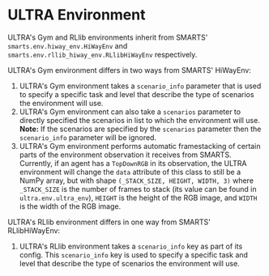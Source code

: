 # ULTRA Environment

ULTRA's Gym and RLlib environments inherit from SMARTS' `smarts.env.hiway_env.HiWayEnv`
and `smarts.env.rllib_hiway_env.RLlibHiWayEnv` respectively.

ULTRA's Gym environment differs in two ways from SMARTS' HiWayEnv:
1. ULTRA's Gym environment takes a `scenario_info` parameter that is used to specify a
specific task and level that describe the type of scenarios the environment will use.
2. ULTRA's Gym environment can also take a `scenarios` parameter to directly specified
the scenarios in list to which the environment will use. **Note:** If the scenarios
are specified by the `scenarios` parameter then the `scenario_info` parameter will be 
ignored.
3. ULTRA's Gym environment performs automatic framestacking of certain parts of the
environment observation it receives from SMARTS. Currently, if an agent has a
`TopDownRGB` in its observation, the ULTRA environment will change the `data` attribute
of this class to still be a NumPy array, but with shape
`(_STACK_SIZE, HEIGHT, WIDTH, 3)` where `_STACK_SIZE` is the number of frames to stack
(its value can be found in `ultra.env.ultra_env`), `HEIGHT` is the height of the RGB
image, and `WIDTH` is the width of the RGB image.

ULTRA's RLlib environment differs in one way from SMARTS' RLlibHiWayEnv:
1. ULTRA's RLlib environment takes a `scenario_info` key as part of its config. This
`scenario_info` key is used to specify a specific task and level that describe the type
of scenarios the environment will use.
